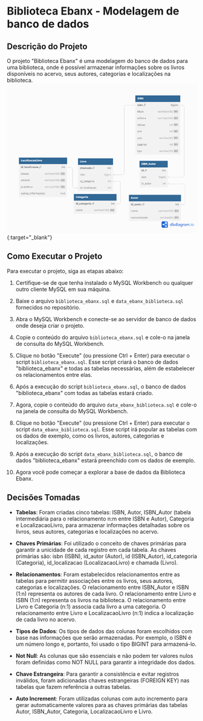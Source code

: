 # Biblioteca Ebanx - Modelagem de banco de dados

## Descrição do Projeto
O projeto "Biblioteca Ebanx" é uma modelagem do banco de dados para uma biblioteca, onde é possível armazenar informações sobre os livros disponíveis no acervo, seus autores, categorias e localizações na biblioteca. 
[![Modelagem do Banco de Dados](Model/modelagem_dbdiagram.png)](https://dbdiagram.io/d/64c99c1602bd1c4a5e148ce5){:target="_blank"}
## Como Executar o Projeto

Para executar o projeto, siga as etapas abaixo:

1. Certifique-se de que tenha instalado o MySQL Workbench ou qualquer outro cliente MySQL em sua máquina.

2. Baixe o arquivo `biblioteca_ebanx.sql` e `data_ebanx_biblioteca.sql` fornecidos no repositório.

3. Abra o MySQL Workbench e conecte-se ao servidor de banco de dados onde deseja criar o projeto.

4. Copie o conteúdo do arquivo `biblioteca_ebanx.sql` e cole-o na janela de consulta do MySQL Workbench.

5. Clique no botão "Execute" (ou pressione Ctrl + Enter) para executar o script `biblioteca_ebanx.sql`. Esse script criará o banco de dados "biblioteca_ebanx" e todas as tabelas necessárias, além de estabelecer os relacionamentos entre elas.

6. Após a execução do script `biblioteca_ebanx.sql`, o banco de dados "biblioteca_ebanx" com todas as tabelas estará criado.

7. Agora, copie o conteúdo do arquivo `data_ebanx_biblioteca.sql` e cole-o na janela de consulta do MySQL Workbench.

8. Clique no botão "Execute" (ou pressione Ctrl + Enter) para executar o script `data_ebanx_biblioteca.sql`. Esse script irá popular as tabelas com os dados de exemplo, como os livros, autores, categorias e localizações.

9. Após a execução do script `data_ebanx_biblioteca.sql`, o banco de dados "biblioteca_ebanx" estará preenchido com os dados de exemplo.

10. Agora você pode começar a explorar a base de dados da Biblioteca Ebanx.

## Decisões Tomadas
- **Tabelas**: Foram criadas cinco tabelas: ISBN, Autor, ISBN_Autor (tabela intermediária para o relacionamento n:m entre ISBN e Autor), Categoria e LocalizacaoLivro, para armazenar informações detalhadas sobre os livros, seus autores, categorias e localizações no acervo.

- **Chaves Primárias**: Foi utilizado o conceito de chaves primárias para garantir a unicidade de cada registro em cada tabela. As chaves primárias são: isbn (ISBN), id_autor (Autor), id (ISBN_Autor), id_categoria (Categoria), id_localizacao (LocalizacaoLivro) e chamada (Livro).

- **Relacionamentos**: Foram estabelecidos relacionamentos entre as tabelas para permitir associações entre os livros, seus autores, categorias e localizações. O relacionamento entre ISBN_Autor e ISBN (1:n) representa os autores de cada livro. O relacionamento entre Livro e ISBN (1:n) representa os livros na biblioteca. O relacionamento entre Livro e Categoria (n:1) associa cada livro a uma categoria. O relacionamento entre Livro e LocalizacaoLivro (n:1) indica a localização de cada livro no acervo.

- **Tipos de Dados**: Os tipos de dados das colunas foram escolhidos com base nas informações que serão armazenadas. Por exemplo, o ISBN é um número longo e, portanto, foi usado o tipo BIGINT para armazená-lo.

- **Not Null**: As colunas que são essenciais e não podem ter valores nulos foram definidas como NOT NULL para garantir a integridade dos dados.

- **Chave Estrangeira**: Para garantir a consistência e evitar registros inválidos, foram adicionadas chaves estrangeiras (FOREIGN KEY) nas tabelas que fazem referência a outras tabelas.

- **Auto Increment**: Foram utilizadas colunas com auto incremento para gerar automaticamente valores para as chaves primárias das tabelas Autor, ISBN_Autor, Categoria, LocalizacaoLivro e Livro.
